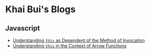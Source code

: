 # Khai Bui's Blogs

## Javascript
* [Understanding `this` as Dependent of the Method of Invocation][js-this]
* [Understanding `this` in the Context of Arrow Functions][js-arrow-this]

[js-this]: /javascript/this.md
[js-arrow-this]: /javascript/arrow_and_this.md
